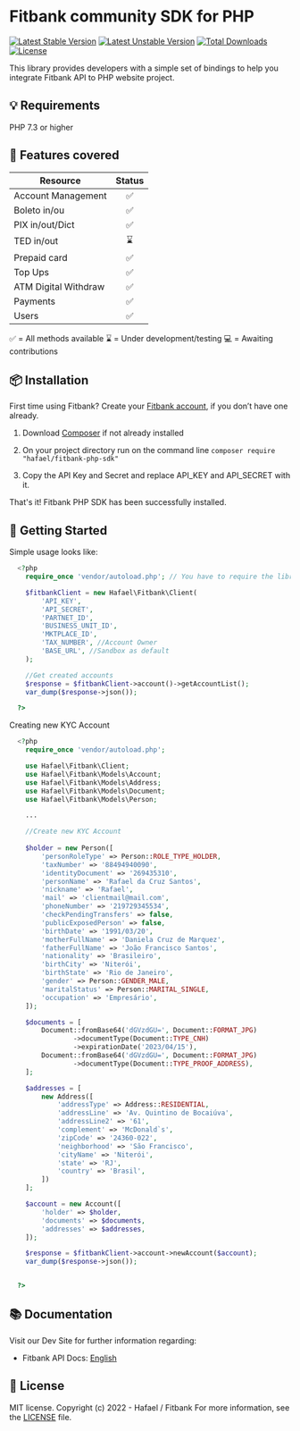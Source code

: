 # Fitbank community SDK for PHP

[![Latest Stable Version](http://poser.pugx.org/hafael/fitbank-php-sdk/v)](https://packagist.org/packages/hafael/fitbank-php-sdk)
[![Latest Unstable Version](http://poser.pugx.org/hafael/fitbank-php-sdk/v/unstable)](https://packagist.org/packages/hafael/fitbank-php-sdk)
[![Total Downloads](http://poser.pugx.org/hafael/fitbank-php-sdk/downloads)](https://packagist.org/packages/hafael/fitbank-php-sdk)
[![License](http://poser.pugx.org/hafael/fitbank-php-sdk/license)](https://packagist.org/packages/hafael/fitbank-php-sdk)

This library provides developers with a simple set of bindings to help you integrate Fitbank API to PHP website project.


## 💡 Requirements

PHP 7.3 or higher


## 🧩 Features covered

| Resource             | Status   |
| -------------------- | :------: |
| Account Management   | ✅  |
| Boleto in/ou         | ✅  |
| PIX in/out/Dict      | ✅  |
| TED in/out           | ⌛  |
| Prepaid card         | ✅  |
| Top Ups              | ✅  |
| ATM Digital Withdraw | ✅  |
| Payments             | ✅  |
| Users                | ✅  |

✅ = All methods available
⌛ = Under development/testing
💻 = Awaiting contributions

## 📦 Installation 

First time using Fitbank? Create your [Fitbank account](https://www.fitbank.com), if you don’t have one already.

1. Download [Composer](https://getcomposer.org/doc/00-intro.md) if not already installed

2. On your project directory run on the command line
`composer require "hafael/fitbank-php-sdk"`

3. Copy the API Key and Secret and replace API_KEY and API_SECRET with it.

That's it! Fitbank PHP SDK has been successfully installed.


## 🌟 Getting Started
  
  Simple usage looks like:
  
```php
  <?php
    require_once 'vendor/autoload.php'; // You have to require the library from your Composer vendor folder

    $fitbankClient = new Hafael\Fitbank\Client(
        'API_KEY', 
        'API_SECRET', 
        'PARTNET_ID', 
        'BUSINESS_UNIT_ID',
        'MKTPLACE_ID',
        'TAX_NUMBER', //Account Owner
        'BASE_URL', //Sandbox as default
    );

    //Get created accounts
    $response = $fitbankClient->account()->getAccountList();
    var_dump($response->json());

  ?>
```


Creating new KYC Account

```php
  <?php
    require_once 'vendor/autoload.php';

    use Hafael\Fitbank\Client;
    use Hafael\Fitbank\Models\Account;
    use Hafael\Fitbank\Models\Address;
    use Hafael\Fitbank\Models\Document;
    use Hafael\Fitbank\Models\Person;

    ...

    //Create new KYC Account
    
    $holder = new Person([
        'personRoleType' => Person::ROLE_TYPE_HOLDER,
        'taxNumber' => '88494940090',
        'identityDocument' => '269435310',
        'personName' => 'Rafael da Cruz Santos',
        'nickname' => 'Rafael',
        'mail' => 'clientmail@mail.com',
        'phoneNumber' => '219729345534',
        'checkPendingTransfers' => false,
        'publicExposedPerson' => false,
        'birthDate' => '1991/03/20',
        'motherFullName' => 'Daniela Cruz de Marquez',
        'fatherFullName' => 'João Francisco Santos',
        'nationality' => 'Brasileiro',
        'birthCity' => 'Niterói',
        'birthState' => 'Rio de Janeiro',
        'gender' => Person::GENDER_MALE,
        'maritalStatus' => Person::MARITAL_SINGLE,
        'occupation' => 'Empresário',
    ]);

    $documents = [
        Document::fromBase64('dGVzdGU=', Document::FORMAT_JPG)
                ->documentType(Document::TYPE_CNH)
                ->expirationDate('2023/04/15'),
        Document::fromBase64('dGVzdGU=', Document::FORMAT_JPG)
                ->documentType(Document::TYPE_PROOF_ADDRESS),
    ];

    $addresses = [
        new Address([
            'addressType' => Address::RESIDENTIAL,
            'addressLine' => 'Av. Quintino de Bocaiúva',
            'addressLine2' => '61',
            'complement' => 'McDonald`s',
            'zipCode' => '24360-022',
            'neighborhood' => 'São Francisco',
            'cityName' => 'Niterói',
            'state' => 'RJ',
            'country' => 'Brasil',
        ])
    ];

    $account = new Account([
        'holder' => $holder,
        'documents' => $documents,
        'addresses' => $addresses,
    ]);

    $response = $fitbankClient->account->newAccount($account);
    var_dump($response->json());


  ?>
```


## 📚 Documentation 

Visit our Dev Site for further information regarding:
 - Fitbank API Docs: [English](https://dev.fitbank.com.br/docs)


## 📜 License 

MIT license. Copyright (c) 2022 - Hafael / Fitbank
For more information, see the [LICENSE](https://github.com/hafael/fitbank-php-sdk/blob/main/LICENSE) file.